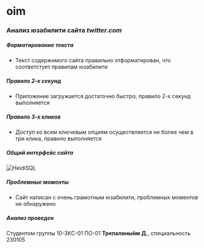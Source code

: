 oim
===
### Анализ юзабилити сайта *twitter.com*

##### Форматирование текста
 - Текст содержимого сайта правильно отформатирован, что соответстует правилам юзабилити

##### Правило 2-х секунд
 - Приложение загружается достаточно быстро, правило 2-х секунд выполняется

##### Правило 3-х кликов
 - Доступ ко всем ключевым опциям осуществляется не более чем в три клика, правило выполняется

##### Общий интерфейс сайта
![HeidiSQL](http://f.cl.ly/items/3o0f3G2q2F3W0c1T2K3i/Image%202014-01-16%20at%2012.54.43%20PM.png "HeidiSQL")

##### Проблемные моменты
 - Сайт написан с очень грамотным юзабилити, проблемных моментов не обнаружено

##### Анализ проведен
Студентом группы 10-ЗКС-01 ПО-01 **Трепалиныйм Д.**, специальность 230105


